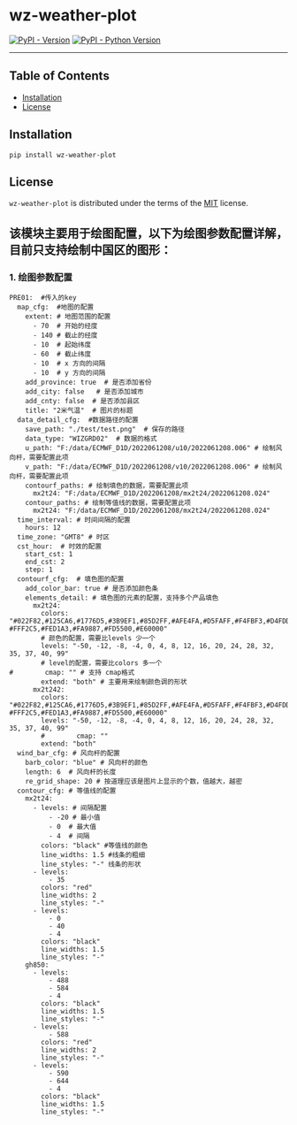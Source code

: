 # wz-weather-plot

[![PyPI - Version](https://img.shields.io/pypi/v/wz-weather-plot.svg)](https://pypi.org/project/wz-weather-plot)
[![PyPI - Python Version](https://img.shields.io/pypi/pyversions/wz-weather-plot.svg)](https://pypi.org/project/wz-weather-plot)

-----

## Table of Contents

- [Installation](#installation)
- [License](#license)

## Installation

```console
pip install wz-weather-plot
```

## License

`wz-weather-plot` is distributed under the terms of the [MIT](https://spdx.org/licenses/MIT.html) license.

## 该模块主要用于绘图配置，以下为绘图参数配置详解，目前只支持绘制中国区的图形：

### 1. 绘图参数配置

```
PRE01:  #传入的key
  map_cfg:  #地图的配置
    extent: # 地图范围的配置
      - 70  # 开始的经度
      - 140 # 截止的经度
      - 10  # 起始纬度
      - 60  # 截止纬度
      - 10  # x 方向的间隔
      - 10  # y 方向的间隔
    add_province: true  # 是否添加省份
    add_city: false   # 是否添加城市
    add_cnty: false  # 是否添加县区    
    title: "2米气温"  # 图片的标题
  data_detail_cfg:  #数据路径的配置
    save_path: "./test/test.png"  # 保存的路径
    data_type: "WIZGRD02"  # 数据的格式
    u_path: "F:/data/ECMWF_D1D/2022061208/u10/2022061208.006" # 绘制风向杆，需要配置此项
    v_path: "F:/data/ECMWF_D1D/2022061208/v10/2022061208.006" # 绘制风向杆，需要配置此项
    contourf_paths: # 绘制填色的数据，需要配置此项
      mx2t24: "F:/data/ECMWF_D1D/2022061208/mx2t24/2022061208.024"
    contour_paths: # 绘制等值线的数据，需要配置此项
      mx2t24: "F:/data/ECMWF_D1D/2022061208/mx2t24/2022061208.024"
  time_interval: # 时间间隔的配置
    hours: 12
  time_zone: "GMT8" # 时区
  cst_hour:  # 时效的配置
    start_cst: 1
    end_cst: 2
    step: 1
  contourf_cfg:  # 填色图的配置
    add_color_bar: true # 是否添加颜色条
    elements_detail: # 填色图的元素的配置，支持多个产品填色
      mx2t24:
        colors: "#022F82,#125CA6,#1776D5,#3B9EF1,#85D2FF,#AFE4FA,#D5FAFF,#F4FBF3,#D4FDD4,#BDFF8C,#FAFEA0, #FFF2C5,#FED1A3,#FA9887,#FD5500,#E60000"
        # 颜色的配置，需要比levels 少一个
        levels: "-50, -12, -8, -4, 0, 4, 8, 12, 16, 20, 24, 28, 32, 35, 37, 40, 99"
        # level的配置，需要比colors 多一个
#        cmap: "" # 支持 cmap格式
        extend: "both" # 主要用来绘制颜色调的形状
      mx2t242:
        colors: "#022F82,#125CA6,#1776D5,#3B9EF1,#85D2FF,#AFE4FA,#D5FAFF,#F4FBF3,#D4FDD4,#BDFF8C,#FAFEA0, #FFF2C5,#FED1A3,#FA9887,#FD5500,#E60000"
        levels: "-50, -12, -8, -4, 0, 4, 8, 12, 16, 20, 24, 28, 32, 35, 37, 40, 99"
        #        cmap: ""
        extend: "both"
  wind_bar_cfg: # 风向杆的配置
    barb_color: "blue" # 风向杆的颜色
    length: 6  # 风向杆的长度
    re_grid_shape: 20 # 按道理应该是图片上显示的个数，值越大，越密
  contour_cfg: # 等值线的配置
    mx2t24:
      - levels: # 间隔配置
          - -20 # 最小值
          - 0  # 最大值
          - 4  # 间隔
        colors: "black" #等值线的颜色
        line_widths: 1.5 #线条的粗细
        line_styles: "-" 线条的形状
      - levels:
          - 35
        colors: "red"
        line_widths: 2
        line_styles: "-"
      - levels:
          - 0
          - 40
          - 4
        colors: "black"
        line_widths: 1.5
        line_styles: "-"
    gh850:
      - levels:
          - 488
          - 584
          - 4
        colors: "black"
        line_widths: 1.5
        line_styles: "-"
      - levels:
          - 588
        colors: "red"
        line_widths: 2
        line_styles: "-"
      - levels:
          - 590
          - 644
          - 4
        colors: "black"
        line_widths: 1.5
        line_styles: "-"

